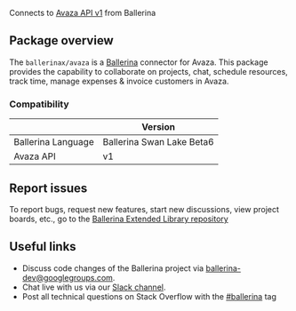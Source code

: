 Connects to [Avaza API v1](https://api.avaza.com/swagger/ui/index) from Ballerina

## Package overview
The `ballerinax/avaza` is a [Ballerina](https://ballerina.io/) connector for Avaza.
This package provides the capability to collaborate on projects, chat, schedule resources, track time, manage expenses & invoice customers in Avaza.

### Compatibility
|                    | Version                   |
|--------------------|---------------------------|
| Ballerina Language | Ballerina Swan Lake Beta6 |
| Avaza API          | v1                        |

## Report issues
To report bugs, request new features, start new discussions, view project boards, etc., go to the [Ballerina Extended Library repository](https://github.com/ballerina-platform/ballerina-extended-library)

## Useful links
- Discuss code changes of the Ballerina project via [ballerina-dev@googlegroups.com](mailto:ballerina-dev@googlegroups.com).
- Chat live with us via our [Slack channel](https://ballerina.io/community/slack/).
- Post all technical questions on Stack Overflow with the [#ballerina](https://stackoverflow.com/questions/tagged/ballerina) tag
